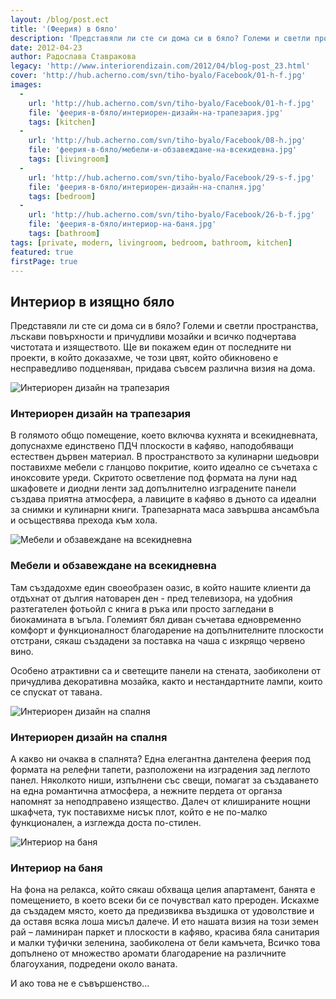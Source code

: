 ```yaml
---
layout: /blog/post.ect
title: '(Феерия) в бяло'
description: 'Представяли ли сте си дома си в бяло? Големи и светли пространства, лъскави повърхности и причудливи мозайки и всичко подчертава чистотата и изяществото. Ще ви покажем един от последните ни проекти, в който доказахме, че този цвят, който обикновено е несправедливо подценяван, придава съвсем различна визия на дома.'
date: 2012-04-23 
author: Радослава Ставракова
legacy: 'http://www.interiorendizain.com/2012/04/blog-post_23.html'
cover: 'http://hub.acherno.com/svn/tiho-byalo/Facebook/01-h-f.jpg'
images:
  -
    url: 'http://hub.acherno.com/svn/tiho-byalo/Facebook/01-h-f.jpg'
    file: 'феерия-в-бяло/интериорен-дизайн-на-трапезария.jpg'
    tags: [kitchen]
  -
    url: 'http://hub.acherno.com/svn/tiho-byalo/Facebook/08-h.jpg'
    file: 'феерия-в-бяло/мебели-и-обзавеждане-на-всекидевна.jpg'
    tags: [livingroom]
  -
    url: 'http://hub.acherno.com/svn/tiho-byalo/Facebook/29-s-f.jpg'
    file: 'феерия-в-бяло/интериорен-дизайн-на-спалня.jpg'
    tags: [bedroom]
  -
    url: 'http://hub.acherno.com/svn/tiho-byalo/Facebook/26-b-f.jpg'
    file: 'феерия-в-бяло/интериор-на-баня.jpg'
    tags: [bathroom]
tags: [private, modern, livingroom, bedroom, bathroom, kitchen]
featured: true
firstPage: true
---
```

## **Интериор** в изящно **бяло**
Представяли ли сте си дома си в бяло? Големи и светли пространства, лъскави повърхности и причудливи мозайки и всичко подчертава чистотата и изяществото. Ще ви покажем един от последните ни проекти, в който доказахме, че този цвят, който обикновено е несправедливо подценяван, придава съвсем различна визия на дома.

![Интериорен дизайн на трапезария](феерия-в-бяло/интериорен-дизайн-на-трапезария.jpg)
### Интериорен дизайн на **трапезария**

В голямото общо помещение, което включва кухнята и всекидневната, допуснахме единствено ПДЧ плоскости в кафяво, наподобяващи естествен дървен материал. В пространството за кулинарни шедьоври поставихме мебели с гланцово покритие, които идеално се съчетаха с иноксовите уреди. Скритото осветление под формата на луни над шкафовете и диодни ленти зад допълнително изградените панели създава приятна атмосфера, а лавиците в кафяво в дъното са идеални за снимки и кулинарни книги. Трапезарната маса завършва ансамбъла и осъществява прехода към хола.

![Мебели и обзавеждане на всекидневна](феерия-в-бяло/мебели-и-обзавеждане-на-всекидевна.jpg)
### Мебели и обзавеждане на **всекидневна**

Там създадохме един своеобразен оазис, в който нашите клиенти да отдъхнат от дългия натоварен ден - пред телевизора, на удобния разтегателен фотьойл с книга в ръка или просто загледани в биокамината в ъгъла. Големият бял диван съчетава едновременно комфорт и функционалност благодарение на допълнителните плоскости отстрани, сякаш създадени за поставка на чаша с изкрящо червено вино.

Особено атрактивни са и светещите панели на стената, заобиколени от причудлива декоративна мозайка, както и нестандартните лампи, които се спускат от тавана.

![Интериорен дизайн на спалня](феерия-в-бяло/интериорен-дизайн-на-спалня.jpg)
### Интериорен дизайн на **спалня**

А какво ни очаква в спалнята? Една елегантна дантелена феерия под формата на релефни тапети, разположени на изградения зад леглото панел. Няколкото ниши, изпълнени със свещи, помагат за създаването на една романтична атмосфера, а нежните пердета от органза напомнят за неподправено изящество. Далеч от клишираните нощни шкафчета, тук поставихме нисък плот, който е не по-малко функционален, а изглежда доста по-стилен.

![Интериор на баня](феерия-в-бяло/интериор-на-баня.jpg)
### Интериор на **баня**

На фона на релакса, който сякаш обхваща целия апартамент, банята е помещението, в което всеки би се почувствал като прероден. Искахме да създадем място, което да предизвиква въздишка от удоволствие и да оставя всяка лоша мисъл далече. И ето нашата визия на този земен рай – ламиниран паркет и плоскости в кафяво, красива бяла санитария и малки туфички зеленина, заобиколена от бели камъчета, Всичко това допълнено от множество аромати благодарение на различните благоухания, подредени около ваната.

И ако това не е съвършенство...